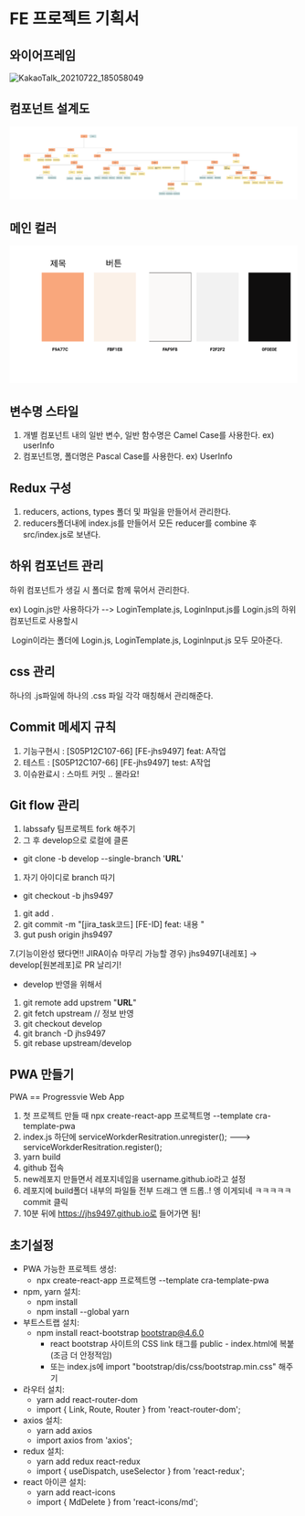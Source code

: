 # FE 프로젝트 기획서



## 와이어프레임

![KakaoTalk_20210722_185058049](KakaoTalk_20210722_185058049.jpg)





## 컴포넌트 설계도

![컴포넌트설계_1](%EC%BB%B4%ED%8F%AC%EB%84%8C%ED%8A%B8%EC%84%A4%EA%B3%84_1.jpg)



## 메인 컬러

![image-20210722234215475](image-20210722234215475.png)

## 변수명 스타일

1. 개별 컴포넌트 내의 일반 변수, 일반 함수명은 Camel Case를 사용한다. ex) userInfo
2. 컴포넌트명, 폴더명은 Pascal Case를 사용한다. ex) UserInfo



## Redux 구성

1. reducers, actions, types 폴더 및 파일을 만들어서 관리한다.
2. reducers폴더내에 index.js를 만들어서 모든 reducer를 combine 후 src/index.js로 보낸다.



## 하위 컴포넌트 관리

하위 컴포넌트가 생길 시 폴더로 함께 묶어서 관리한다.

ex) Login.js만 사용하다가 --> LoginTemplate.js, LoginInput.js를 Login.js의 하위컴포넌트로 사용할시

​	  Login이라는 폴더에 Login.js, LoginTemplate.js, LoginInput.js 모두 모아준다.



## css 관리

하나의 .js파일에 하나의 .css 파일 각각 매칭해서 관리해준다.



## Commit 메세지 규칙

1. 기능구현시 : [S05P12C107-66] [FE-jhs9497] feat: A작업
2. 테스트 : [S05P12C107-66] [FE-jhs9497] test: A작업
3. 이슈완료시 : 스마트 커밋 .. 몰라요!



## Git flow 관리

1. labssafy 팀프로젝트 fork 해주기
2. 그 후 develop으로 로컬에 클론

- git clone -b develop --single-branch '**URL**'

1. 자기 아이디로 branch 따기

- git checkout -b jhs9497

1. git add .
2. git commit -m "[jira_task코드] [FE-ID] feat: 내용 "
3. gut push origin jhs9497

 7.(기능이완성 됐다면!! JIRA이슈 마무리 가능할 경우)
  jhs9497[내레포] -> develop[원본레포]로 PR 날리기!

- develop 반영을 위해서

1. git remote add upstrem "**URL**"
2. git fetch upstream // 정보 반영
3. git checkout develop
4. git branch -D jhs9497
5. git rebase upstream/develop



## PWA 만들기

PWA  == Progressvie Web App

1. 첫 프로젝트 만들 때 npx create-react-app 프로젝트명 --template cra-template-pwa 
2. index.js 하단에 serviceWorkderResitration.unregister(); ---> serviceWorkderResitration.register();
3. yarn build 
4. github 접속
5. new레포지 만들면서 레포지네임을 username.github.io라고 설정 
6. 레포지에 build폴더 내부의 파일들 전부 드래그 앤 드롭..! 엥 이게되네 ㅋㅋㅋㅋㅋ commit 클릭
7. 10분 뒤에 https://jhs9497.github.io로 들어가면 됨!



## 초기설정

- PWA 가능한 프로젝트 생성:
  - npx create-react-app 프로젝트명 --template cra-template-pwa 
- npm, yarn 설치:
  - npm install
  - npm install --global yarn
- 부트스트랩 설치:
  - npm install react-bootstrap bootstrap@4.6.0
    - react bootstrap 사이트의 CSS link 태그를 public - index.html에 복붙 (조금 더 안정적임)
    - 또는 index.js에 import "bootstrap/dis/css/bootstrap.min.css" 해주기
- 라우터 설치:
  - yarn add react-router-dom
  - import { Link, Route, Router } from 'react-router-dom';
- axios 설치:
  - yarn add axios
  - import axios from 'axios';
- redux 설치:
  - yarn add redux react-redux 
  - import { useDispatch, useSelector } from 'react-redux';
- react 아이콘 설치:
  - yarn add react-icons
  - import { MdDelete } from 'react-icons/md';